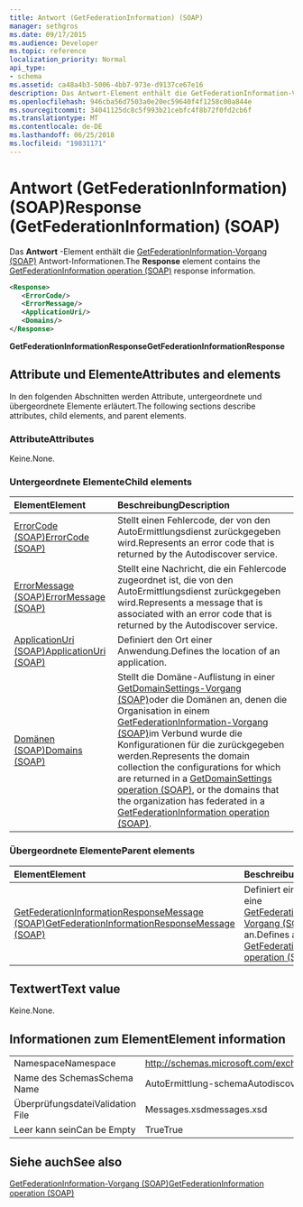 ```yaml
---
title: Antwort (GetFederationInformation) (SOAP)
manager: sethgros
ms.date: 09/17/2015
ms.audience: Developer
ms.topic: reference
localization_priority: Normal
api_type:
- schema
ms.assetid: ca48a4b3-5006-4bb7-973e-d9137ce67e16
description: Das Antwort-Element enthält die GetFederationInformation-Vorgang (SOAP) Antwortinformationen.
ms.openlocfilehash: 946cba56d7503a0e20ec59640f4f1258c00a844e
ms.sourcegitcommit: 34041125dc8c5f993b21cebfc4f8b72f0fd2cb6f
ms.translationtype: MT
ms.contentlocale: de-DE
ms.lasthandoff: 06/25/2018
ms.locfileid: "19831171"
---
```

# <a name="response-getfederationinformation-soap"></a><span data-ttu-id="5341a-103">Antwort (GetFederationInformation) (SOAP)</span><span class="sxs-lookup"><span data-stu-id="5341a-103">Response (GetFederationInformation) (SOAP)</span></span>

<span data-ttu-id="5341a-104">Das **Antwort** -Element enthält die [GetFederationInformation-Vorgang (SOAP)](getfederationinformation-operation-soap.md) Antwort-Informationen.</span><span class="sxs-lookup"><span data-stu-id="5341a-104">The **Response** element contains the [GetFederationInformation operation (SOAP)](getfederationinformation-operation-soap.md) response information.</span></span> 
  
```XML
<Response>
   <ErrorCode/>
   <ErrorMessage/>
   <ApplicationUri/>
   <Domains/>
</Response>
```

 <span data-ttu-id="5341a-105">**GetFederationInformationResponse**</span><span class="sxs-lookup"><span data-stu-id="5341a-105">**GetFederationInformationResponse**</span></span>
## <a name="attributes-and-elements"></a><span data-ttu-id="5341a-106">Attribute und Elemente</span><span class="sxs-lookup"><span data-stu-id="5341a-106">Attributes and elements</span></span>

<span data-ttu-id="5341a-107">In den folgenden Abschnitten werden Attribute, untergeordnete und übergeordnete Elemente erläutert.</span><span class="sxs-lookup"><span data-stu-id="5341a-107">The following sections describe attributes, child elements, and parent elements.</span></span>
  
### <a name="attributes"></a><span data-ttu-id="5341a-108">Attribute</span><span class="sxs-lookup"><span data-stu-id="5341a-108">Attributes</span></span>

<span data-ttu-id="5341a-109">Keine.</span><span class="sxs-lookup"><span data-stu-id="5341a-109">None.</span></span>
  
### <a name="child-elements"></a><span data-ttu-id="5341a-110">Untergeordnete Elemente</span><span class="sxs-lookup"><span data-stu-id="5341a-110">Child elements</span></span>

|<span data-ttu-id="5341a-111">**Element**</span><span class="sxs-lookup"><span data-stu-id="5341a-111">**Element**</span></span>|<span data-ttu-id="5341a-112">**Beschreibung**</span><span class="sxs-lookup"><span data-stu-id="5341a-112">**Description**</span></span>|
|:-----|:-----|
|[<span data-ttu-id="5341a-113">ErrorCode (SOAP)</span><span class="sxs-lookup"><span data-stu-id="5341a-113">ErrorCode (SOAP)</span></span>](errorcode-soap.md) <br/> |<span data-ttu-id="5341a-114">Stellt einen Fehlercode, der von den AutoErmittlungsdienst zurückgegeben wird.</span><span class="sxs-lookup"><span data-stu-id="5341a-114">Represents an error code that is returned by the Autodiscover service.</span></span>  <br/> |
|[<span data-ttu-id="5341a-115">ErrorMessage (SOAP)</span><span class="sxs-lookup"><span data-stu-id="5341a-115">ErrorMessage (SOAP)</span></span>](errormessage-soap.md) <br/> |<span data-ttu-id="5341a-116">Stellt eine Nachricht, die ein Fehlercode zugeordnet ist, die von den AutoErmittlungsdienst zurückgegeben wird.</span><span class="sxs-lookup"><span data-stu-id="5341a-116">Represents a message that is associated with an error code that is returned by the Autodiscover service.</span></span>  <br/> |
|[<span data-ttu-id="5341a-117">ApplicationUri (SOAP)</span><span class="sxs-lookup"><span data-stu-id="5341a-117">ApplicationUri (SOAP)</span></span>](applicationuri-soap.md) <br/> |<span data-ttu-id="5341a-118">Definiert den Ort einer Anwendung.</span><span class="sxs-lookup"><span data-stu-id="5341a-118">Defines the location of an application.</span></span>  <br/> |
|[<span data-ttu-id="5341a-119">Domänen (SOAP)</span><span class="sxs-lookup"><span data-stu-id="5341a-119">Domains (SOAP)</span></span>](domains-soap.md) <br/> |<span data-ttu-id="5341a-120">Stellt die Domäne-Auflistung in einer [GetDomainSettings-Vorgang (SOAP)](getdomainsettings-operation-soap.md)oder die Domänen an, denen die Organisation in einem [GetFederationInformation-Vorgang (SOAP)](getfederationinformation-operation-soap.md)im Verbund wurde die Konfigurationen für die zurückgegeben werden.</span><span class="sxs-lookup"><span data-stu-id="5341a-120">Represents the domain collection the configurations for which are returned in a [GetDomainSettings operation (SOAP)](getdomainsettings-operation-soap.md), or the domains that the organization has federated in a [GetFederationInformation operation (SOAP)](getfederationinformation-operation-soap.md).</span></span>  <br/> |
   
### <a name="parent-elements"></a><span data-ttu-id="5341a-121">Übergeordnete Elemente</span><span class="sxs-lookup"><span data-stu-id="5341a-121">Parent elements</span></span>

|<span data-ttu-id="5341a-122">**Element**</span><span class="sxs-lookup"><span data-stu-id="5341a-122">**Element**</span></span>|<span data-ttu-id="5341a-123">**Beschreibung**</span><span class="sxs-lookup"><span data-stu-id="5341a-123">**Description**</span></span>|
|:-----|:-----|
|[<span data-ttu-id="5341a-124">GetFederationInformationResponseMessage (SOAP)</span><span class="sxs-lookup"><span data-stu-id="5341a-124">GetFederationInformationResponseMessage (SOAP)</span></span>](getfederationinformationresponsemessage-soap.md) <br/> |<span data-ttu-id="5341a-125">Definiert eine Antwort auf eine [GetFederationInformation-Vorgang (SOAP)](getfederationinformation-operation-soap.md) an.</span><span class="sxs-lookup"><span data-stu-id="5341a-125">Defines a response to a [GetFederationInformation operation (SOAP)](getfederationinformation-operation-soap.md) request.</span></span>  <br/> |
   
## <a name="text-value"></a><span data-ttu-id="5341a-126">Textwert</span><span class="sxs-lookup"><span data-stu-id="5341a-126">Text value</span></span>

<span data-ttu-id="5341a-127">Keine.</span><span class="sxs-lookup"><span data-stu-id="5341a-127">None.</span></span>
  
## <a name="element-information"></a><span data-ttu-id="5341a-128">Informationen zum Element</span><span class="sxs-lookup"><span data-stu-id="5341a-128">Element information</span></span>

|||
|:-----|:-----|
|<span data-ttu-id="5341a-129">Namespace</span><span class="sxs-lookup"><span data-stu-id="5341a-129">Namespace</span></span>  <br/> |http://schemas.microsoft.com/exchange/2010/Autodiscover  <br/> |
|<span data-ttu-id="5341a-130">Name des Schemas</span><span class="sxs-lookup"><span data-stu-id="5341a-130">Schema Name</span></span>  <br/> |<span data-ttu-id="5341a-131">AutoErmittlung-schema</span><span class="sxs-lookup"><span data-stu-id="5341a-131">Autodiscover schema</span></span>  <br/> |
|<span data-ttu-id="5341a-132">Überprüfungsdatei</span><span class="sxs-lookup"><span data-stu-id="5341a-132">Validation File</span></span>  <br/> |<span data-ttu-id="5341a-133">Messages.xsd</span><span class="sxs-lookup"><span data-stu-id="5341a-133">messages.xsd</span></span>  <br/> |
|<span data-ttu-id="5341a-134">Leer kann sein</span><span class="sxs-lookup"><span data-stu-id="5341a-134">Can be Empty</span></span>  <br/> |<span data-ttu-id="5341a-135">True</span><span class="sxs-lookup"><span data-stu-id="5341a-135">True</span></span>  <br/> |
   
## <a name="see-also"></a><span data-ttu-id="5341a-136">Siehe auch</span><span class="sxs-lookup"><span data-stu-id="5341a-136">See also</span></span>



[<span data-ttu-id="5341a-137">GetFederationInformation-Vorgang (SOAP)</span><span class="sxs-lookup"><span data-stu-id="5341a-137">GetFederationInformation operation (SOAP)</span></span>](getfederationinformation-operation-soap.md)

